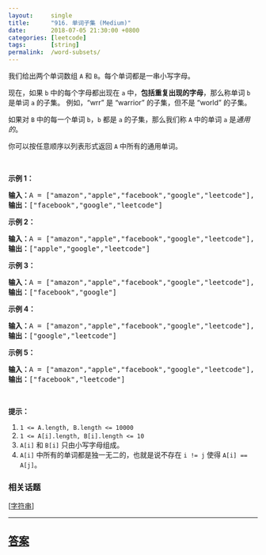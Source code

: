 ```yaml
---
layout:     single
title:      "916. 单词子集 (Medium)"
date:       2018-07-05 21:30:00 +0800
categories: [leetcode]
tags:       [string]
permalink:  /word-subsets/
---
```


<p>我们给出两个单词数组 <code>A</code>&nbsp;和&nbsp;<code>B</code>。每个单词都是一串小写字母。</p>

<p>现在，如果&nbsp;<code>b</code> 中的每个字母都出现在 <code>a</code> 中，<strong>包括重复出现的字母</strong>，那么称单词 <code>b</code> 是单词 <code>a</code> 的子集。 例如，&ldquo;wrr&rdquo; 是 &ldquo;warrior&rdquo; 的子集，但不是 &ldquo;world&rdquo; 的子集。</p>

<p>如果对 <code>B</code> 中的每一个单词&nbsp;<code>b</code>，<code>b</code> 都是 <code>a</code> 的子集，那么我们称&nbsp;<code>A</code> 中的单词 <code>a</code> 是<em>通用的</em>。</p>

<p>你可以按任意顺序以列表形式返回&nbsp;<code>A</code> 中所有的通用单词。</p>

<p>&nbsp;</p>

<ol>
</ol>

<p><strong>示例 1：</strong></p>

<pre><strong>输入：</strong>A = [&quot;amazon&quot;,&quot;apple&quot;,&quot;facebook&quot;,&quot;google&quot;,&quot;leetcode&quot;], B = [&quot;e&quot;,&quot;o&quot;]
<strong>输出：</strong>[&quot;facebook&quot;,&quot;google&quot;,&quot;leetcode&quot;]
</pre>

<p><strong>示例 2：</strong></p>

<pre><strong>输入：</strong>A = [&quot;amazon&quot;,&quot;apple&quot;,&quot;facebook&quot;,&quot;google&quot;,&quot;leetcode&quot;], B = [&quot;l&quot;,&quot;e&quot;]
<strong>输出：</strong>[&quot;apple&quot;,&quot;google&quot;,&quot;leetcode&quot;]
</pre>

<p><strong>示例 3：</strong></p>

<pre><strong>输入：</strong>A = [&quot;amazon&quot;,&quot;apple&quot;,&quot;facebook&quot;,&quot;google&quot;,&quot;leetcode&quot;], B = [&quot;e&quot;,&quot;oo&quot;]
<strong>输出：</strong>[&quot;facebook&quot;,&quot;google&quot;]
</pre>

<p><strong>示例 4：</strong></p>

<pre><strong>输入：</strong>A = [&quot;amazon&quot;,&quot;apple&quot;,&quot;facebook&quot;,&quot;google&quot;,&quot;leetcode&quot;], B = [&quot;lo&quot;,&quot;eo&quot;]
<strong>输出：</strong>[&quot;google&quot;,&quot;leetcode&quot;]
</pre>

<p><strong>示例 5：</strong></p>

<pre><strong>输入：</strong>A = [&quot;amazon&quot;,&quot;apple&quot;,&quot;facebook&quot;,&quot;google&quot;,&quot;leetcode&quot;], B = [&quot;ec&quot;,&quot;oc&quot;,&quot;ceo&quot;]
<strong>输出：</strong>[&quot;facebook&quot;,&quot;leetcode&quot;]
</pre>

<p>&nbsp;</p>

<p><strong>提示：</strong></p>

<ol>
	<li><code>1 &lt;= A.length, B.length &lt;= 10000</code></li>
	<li><code>1 &lt;= A[i].length, B[i].length&nbsp;&lt;= 10</code></li>
	<li><code>A[i]</code>&nbsp;和&nbsp;<code>B[i]</code>&nbsp;只由小写字母组成。</li>
	<li><code>A[i]</code>&nbsp;中所有的单词都是独一无二的，也就是说不存在&nbsp;<code>i != j</code>&nbsp;使得&nbsp;<code>A[i] == A[j]</code>。</li>
</ol>

### 相关话题
  [[字符串](https://github.com/openset/leetcode/tree/master/tag/string/README.md)]

---

## [答案](https://github.com/openset/leetcode/tree/master/problems/word-subsets)
